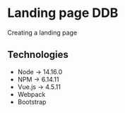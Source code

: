 # Landing page DDB
Creating a landing page

## Technologies

* Node -> 14.16.0
* NPM -> 6.14.11
* Vue.js -> 4.5.11
* Webpack
* Bootstrap
